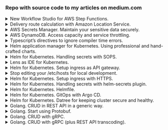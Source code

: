 ### Repo with source code to my articles on medium.com

<details>
  <summary>New Workflow Studio for AWS Step Functions.</summary>
  <p>[**workflow-studio**](workflow-studio)<br>
  https://fenyuk.medium.com/new-workflow-studio-for-aws-step-functions-b1d3ca9a6c18</p>
</details>

<details>
  <summary>Delivery route calculation with Amazon Location Service.</summary>
  <p>[**locations-and-maps**](locations-and-maps)<br>
  https://fenyuk.medium.com/delivery-route-calculation-with-amazon-location-service-4c346f49fafd</p>
</details>

<details>
  <summary>AWS Secrets Manager. Maintain your sensitive data securely.</summary>
  <p>[**secrets**](secrets)<br>
  https://medium.com/@fenyuk/aws-secrets-manager-maintain-your-sensitive-data-securely-6fb1415def6a</p>
</details>

<details>
  <summary>AWS DynamoDB. Access capacity and service throttling.</summary>
  <p>[**throttling**](throttling)<br>
  https://medium.com/@fenyuk/aws-dynamodb-access-capacity-and-service-throttling-1ddd75b6a189</p>
</details>

<details>
  <summary>Typescript’s directives to ignore compiler time errors.</summary>
  <p>[**TS ignore errors**](TS ignore errors)<br>
  https://fenyuk.medium.com/typescripts-directives-to-ignore-compiler-time-errors-aff374d4fc59</p>
</details>

<details>
  <summary>Helm application manager for Kubernetes. Using professional and hand-crafted charts.</summary>
  <p>[**helm-basics**](helm-basics)<br>
  https://fenyuk.medium.com/helm-application-manager-for-kubernetes-using-professional-and-hand-crafted-charts-cfb525350e05
</p>
</details>

<details>
  <summary>Helm for Kubernetes. Handling secrets with SOPS.</summary>
  <p>[**helm-secrets-sops**](helm-secrets-sops)<br>
  https://fenyuk.medium.com/helm-for-kubernetes-handling-secrets-with-sops-d8149df6eda4
</p>
</details>

<details>
  <summary>Lens as IDE for Kubernetes.</summary>
  <p>[**lens-for-k8s**](lens-for-k8s)<br>
  https://fenyuk.medium.com/lens-as-ide-for-kubernetes-5a4f7e0a0235
</p>
</details>

<details>
  <summary>Helm for Kubernetes. Setup ingress as API gateway.</summary>
  <p>[**helm-ingress**](helm-ingress)<br>
  https://fenyuk.medium.com/helm-for-kubernetes-setup-ingress-as-api-gateway-64e1b309241b
</p>
</details>

<details>
  <summary>Stop editing your /etc/hosts for local development.</summary>
  <p>[**no-hosts-edits**](no-hosts-edits)<br>
  https://fenyuk.medium.com/stop-editing-your-etc-hosts-for-local-development-dcb2522de33d
  </p>
</details>

<details>
  <summary>Helm for Kubernetes. Setup ingress with HTTPS.</summary>
  <p>[**helm-ingress-https**](helm-ingress-https)<br>
  https://fenyuk.medium.com/helm-for-kubernetes-setup-ingress-with-https-21462bb9365e
  </p>
</details>

<details>
  <summary>Helm for Kubernetes. Handling secrets with helm-secrets plugin.</summary>
  <p>[**helm-secrets-helm-plugin**](helm-secrets-helm-plugin)<br>
  https://fenyuk.medium.com/helm-for-kubernetes-handling-secrets-with-helm-secrets-plugin-4e31f6f3e306
  </p>
</details>

<details>
  <summary>Helm for Kubernetes. Helmfile.</summary>
  <p>[**helm-helmfile**](helm-helmfile)<br>
  https://fenyuk.medium.com/helm-for-kubernetes-helmfile-c22d1ab5e604
  </p>
</details>

<details>
  <summary>Helm for Kubernetes. GitOps with Argo CD.</summary>
  <p>[**helm-argo**](helm-argo)<br>
  https://fenyuk.medium.com/helm-for-kubernetes-gitops-with-argo-cd-c8f80330596
  </p>
</details>

<details>
  <summary>Helm for Kubernetes. Datree for keeping cluster secure and healthy.</summary>
  <p>[**helm-datree**](helm-datree)<br>
  https://fenyuk.medium.com/helm-for-kubernetes-datree-for-keeping-cluster-secure-and-healthy-6fbd10f0d958
  </p>
</details>

<details>
  <summary>Golang. CRUD in REST API in a generic way.</summary>
  <p>[**go-generic-rest**](go-generic-rest)<br>
  https://fenyuk.medium.com/golang-crud-in-rest-api-in-a-generic-way-9c395a60309e
  </p>
</details>

<details>
  <summary>Golang. Start using Protobuf.</summary>
  <p>[**go-rest-protobuf**](go-rest-protobuf)<br>
  https://medium.com/@fenyuk/golang-start-using-protobuf-8b9f2ba032e
  </p>
</details>

<details>
  <summary>Golang. CRUD with gRPC.</summary>
  <p>[**go-grpc**](go-grpc)<br>
  https://fenyuk.medium.com/golang-crud-with-grpc-30473817ec94
  </p>
</details>

<details>
  <summary>Golang. CRUD with gRPC (plus REST API transcoding).</summary>
  <p>[**go-grpc-with-rest**](go-grpc-with-rest)<br>
  https://fenyuk.medium.com/golang-crud-with-grpc-plus-rest-api-transcoding-80b020430bb2
  </p>
</details>

